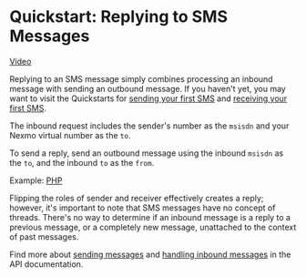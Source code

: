 # Quickstart: Replying to SMS Messages

[Video](https://vimeo.com/98325185)

Replying to an SMS message simply combines processing an inbound message with sending an outbound message. If you
haven't yet, you may want to visit the Quickstarts for [sending your first SMS][1] and [receiving your first SMS][2].

The inbound request includes the sender's number as the `msisdn` and your Nexmo virtual number as the `to`. 

To send a reply, send an outbound message using the inbound `msisdn` as the `to`, and the inbound `to` as the `from`. 

Example: [PHP](./php/reply.php)

Flipping the roles of sender and receiver effectively creates a reply; however, it's important to note that SMS messages 
have no concept of threads. There's no way to determine if an inbound message is a reply to a previous message, or a 
completely new message, unattached to the context of past messages.

Find more about [sending messages][3] and [handling inbound messages][4] in the API documentation.

[1]: ../send
[2]: ../receive
[3]: https://docs.nexmo.com/index.php/sms-api/send-message
[4]: https://docs.nexmo.com/index.php/sms-api/handle-inbound-message